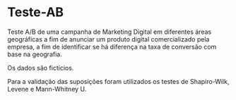 # Teste-AB

Teste A/B de uma campanha de Marketing Digital em diferentes áreas geográficas a fim de anunciar um produto digital comercializado pela empresa, a fim de identificar se há diferença na taxa de conversão com base na geografia. 

Os dados são fictícios.

Para a validação das suposições foram utilizados os testes de Shapiro-Wilk, Levene e Mann-Whitney U.

